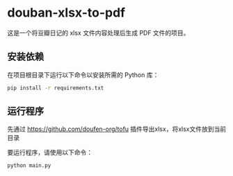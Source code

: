 # douban-xlsx-to-pdf

这是一个将豆瓣日记的 xlsx 文件内容处理后生成 PDF 文件的项目。

## 安装依赖

在项目根目录下运行以下命令以安装所需的 Python 库：

```sh
pip install -r requirements.txt
```

## 运行程序
先通过 https://github.com/doufen-org/tofu 插件导出xlsx，将xlsx文件放到当前目录

要运行程序，请使用以下命令：

```
python main.py
```


